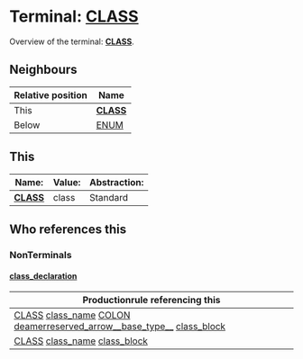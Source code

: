 # Terminal: **[CLASS](./CLASS.md)**

Overview of the terminal: **[CLASS](./CLASS.md)**.



## **Neighbours**

| Relative position | Name                                          |
| ----------------- | --------------------------------------------- |
| This              | **[CLASS](./CLASS.md)** |
| Below             | [ENUM](./ENUM.md) |



## **This**

| Name:                                       | Value:          | Abstraction:    |
| ------------------------------------------- | --------------- | --------------- |
| **[CLASS](./CLASS.md)** | class | Standard |



## **Who references this**

### NonTerminals


#### [class_declaration](./../Grammar/class_declaration.md)

| Productionrule referencing this                      |
| ---------------------------------------------------- |
| [CLASS](./CLASS.md) [class_name](./../Grammar/class_name.md) [COLON](./COLON.md) [deamerreserved_arrow__base_type__](./../Grammar/deamerreserved_arrow__base_type__.md) [class_block](./../Grammar/class_block.md)  |
| [CLASS](./CLASS.md) [class_name](./../Grammar/class_name.md) [class_block](./../Grammar/class_block.md)  |



